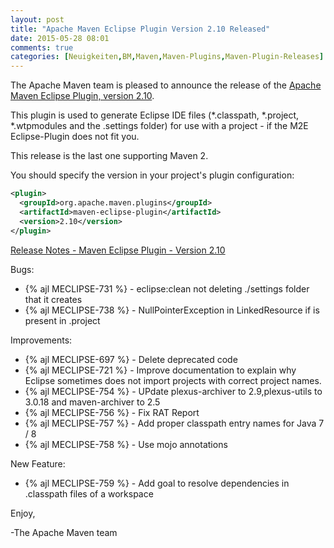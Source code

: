 ```yaml
---
layout: post
title: "Apache Maven Eclipse Plugin Version 2.10 Released"
date: 2015-05-28 08:01
comments: true
categories: [Neuigkeiten,BM,Maven,Maven-Plugins,Maven-Plugin-Releases]
---
```

The Apache Maven team is pleased to announce the release of the 
[Apache Maven Eclipse Plugin, version 2.10](http://maven.apache.org/plugins/maven-eclipse-plugin/).


This plugin is used to generate Eclipse IDE files (*.classpath, *.project,
*.wtpmodules and the .settings folder) for use with a project - if the M2E
Eclipse-Plugin does not fit you.

This release is the last one supporting Maven 2.

You should specify the version in your project's plugin configuration:

``` xml
<plugin>
  <groupId>org.apache.maven.plugins</groupId>
  <artifactId>maven-eclipse-plugin</artifactId>
  <version>2.10</version>
</plugin>
```
<!-- more -->

[Release Notes - Maven Eclipse Plugin - Version 2.10](https://issues.apache.org/jira/secure/ReleaseNote.jspa?projectId=12317423&version=12330751)

Bugs:

 * {% ajl MECLIPSE-731 %} - eclipse:clean not deleting ./settings folder that it creates
 * {% ajl MECLIPSE-738 %} - NullPointerException in LinkedResource if <locationURI> is present in .project

Improvements:

 * {% ajl MECLIPSE-697 %} - Delete deprecated code
 * {% ajl MECLIPSE-721 %} - Improve documentation to explain why Eclipse sometimes does not import projects with correct project names.
 * {% ajl MECLIPSE-754 %} - UPdate plexus-archiver to 2.9,plexus-utils to 3.0.18 and maven-archiver to 2.5
 * {% ajl MECLIPSE-756 %} - Fix RAT Report
 * {% ajl MECLIPSE-757 %} - Add proper classpath entry names for Java 7 / 8
 * {% ajl MECLIPSE-758 %} - Use mojo annotations

New Feature:

 * {% ajl MECLIPSE-759 %} - Add goal to resolve dependencies in .classpath files of a workspace

Enjoy,

-The Apache Maven team


